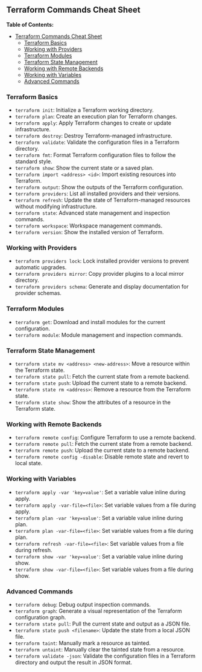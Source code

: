 ## Terraform Commands Cheat Sheet

**Table of Contents:**
- [Terraform Commands Cheat Sheet](#terraform-commands-cheat-sheet)
  - [Terraform Basics](#terraform-basics)
  - [Working with Providers](#working-with-providers)
  - [Terraform Modules](#terraform-modules)
  - [Terraform State Management](#terraform-state-management)
  - [Working with Remote Backends](#working-with-remote-backends)
  - [Working with Variables](#working-with-variables)
  - [Advanced Commands](#advanced-commands)

### Terraform Basics

- `terraform init`: Initialize a Terraform working directory.
- `terraform plan`: Create an execution plan for Terraform changes.
- `terraform apply`: Apply Terraform changes to create or update infrastructure.
- `terraform destroy`: Destroy Terraform-managed infrastructure.
- `terraform validate`: Validate the configuration files in a Terraform directory.
- `terraform fmt`: Format Terraform configuration files to follow the standard style.
- `terraform show`: Show the current state or a saved plan.
- `terraform import <address> <id>`: Import existing resources into Terraform.
- `terraform output`: Show the outputs of the Terraform configuration.
- `terraform providers`: List all installed providers and their versions.
- `terraform refresh`: Update the state of Terraform-managed resources without modifying infrastructure.
- `terraform state`: Advanced state management and inspection commands.
- `terraform workspace`: Workspace management commands.
- `terraform version`: Show the installed version of Terraform.

### Working with Providers

- `terraform providers lock`: Lock installed provider versions to prevent automatic upgrades.
- `terraform providers mirror`: Copy provider plugins to a local mirror directory.
- `terraform providers schema`: Generate and display documentation for provider schemas.

### Terraform Modules

- `terraform get`: Download and install modules for the current configuration.
- `terraform module`: Module management and inspection commands.

### Terraform State Management

- `terraform state mv <address> <new-address>`: Move a resource within the Terraform state.
- `terraform state pull`: Fetch the current state from a remote backend.
- `terraform state push`: Upload the current state to a remote backend.
- `terraform state rm <address>`: Remove a resource from the Terraform state.
- `terraform state show`: Show the attributes of a resource in the Terraform state.

### Working with Remote Backends

- `terraform remote config`: Configure Terraform to use a remote backend.
- `terraform remote pull`: Fetch the current state from a remote backend.
- `terraform remote push`: Upload the current state to a remote backend.
- `terraform remote config -disable`: Disable remote state and revert to local state.

### Working with Variables

- `terraform apply -var 'key=value'`: Set a variable value inline during apply.
- `terraform apply -var-file=<file>`: Set variable values from a file during apply.
- `terraform plan -var 'key=value'`: Set a variable value inline during plan.
- `terraform plan -var-file=<file>`: Set variable values from a file during plan.
- `terraform refresh -var-file=<file>`: Set variable values from a file during refresh.
- `terraform show -var 'key=value'`: Set a variable value inline during show.
- `terraform show -var-file=<file>`: Set variable values from a file during show.

### Advanced Commands

- `terraform debug`: Debug output inspection commands.
- `terraform graph`: Generate a visual representation of the Terraform configuration graph.
- `terraform state pull`: Pull the current state and output as a JSON file.
- `terraform state push <filename>`: Update the state from a local JSON file.
- `terraform taint`: Manually mark a resource as tainted.
- `terraform untaint`: Manually clear the tainted state from a resource.
- `terraform validate -json`: Validate the configuration files in a Terraform directory and output the result in JSON format.

